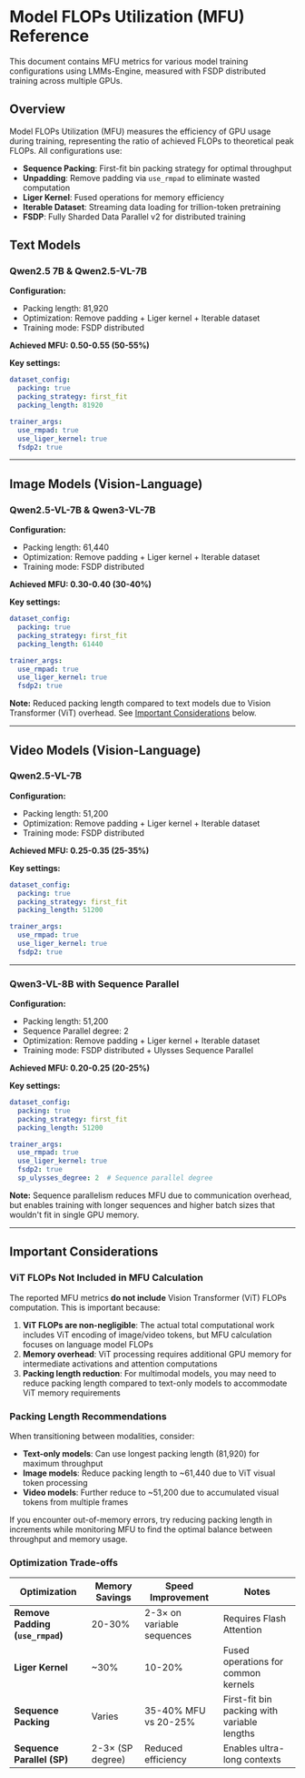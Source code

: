 # Model FLOPs Utilization (MFU) Reference

This document contains MFU metrics for various model training configurations using LMMs-Engine, measured with FSDP distributed training across multiple GPUs.

## Overview

Model FLOPs Utilization (MFU) measures the efficiency of GPU usage during training, representing the ratio of achieved FLOPs to theoretical peak FLOPs. All configurations use:
- **Sequence Packing**: First-fit bin packing strategy for optimal throughput
- **Unpadding**: Remove padding via `use_rmpad` to eliminate wasted computation
- **Liger Kernel**: Fused operations for memory efficiency
- **Iterable Dataset**: Streaming data loading for trillion-token pretraining
- **FSDP**: Fully Sharded Data Parallel v2 for distributed training

## Text Models

### Qwen2.5 7B & Qwen2.5-VL-7B

**Configuration:**
- Packing length: 81,920
- Optimization: Remove padding + Liger kernel + Iterable dataset
- Training mode: FSDP distributed

**Achieved MFU: 0.50-0.55 (50-55%)**

**Key settings:**
```yaml
dataset_config:
  packing: true
  packing_strategy: first_fit
  packing_length: 81920

trainer_args:
  use_rmpad: true
  use_liger_kernel: true
  fsdp2: true
```

---

## Image Models (Vision-Language)

### Qwen2.5-VL-7B & Qwen3-VL-7B

**Configuration:**
- Packing length: 61,440
- Optimization: Remove padding + Liger kernel + Iterable dataset
- Training mode: FSDP distributed

**Achieved MFU: 0.30-0.40 (30-40%)**

**Key settings:**
```yaml
dataset_config:
  packing: true
  packing_strategy: first_fit
  packing_length: 61440

trainer_args:
  use_rmpad: true
  use_liger_kernel: true
  fsdp2: true
```

**Note:** Reduced packing length compared to text models due to Vision Transformer (ViT) overhead. See [Important Considerations](#important-considerations) below.

---

## Video Models (Vision-Language)

### Qwen2.5-VL-7B

**Configuration:**
- Packing length: 51,200
- Optimization: Remove padding + Liger kernel + Iterable dataset
- Training mode: FSDP distributed

**Achieved MFU: 0.25-0.35 (25-35%)**

**Key settings:**
```yaml
dataset_config:
  packing: true
  packing_strategy: first_fit
  packing_length: 51200

trainer_args:
  use_rmpad: true
  use_liger_kernel: true
  fsdp2: true
```

---

### Qwen3-VL-8B with Sequence Parallel

**Configuration:**
- Packing length: 51,200
- Sequence Parallel degree: 2
- Optimization: Remove padding + Liger kernel + Iterable dataset
- Training mode: FSDP distributed + Ulysses Sequence Parallel

**Achieved MFU: 0.20-0.25 (20-25%)**

**Key settings:**
```yaml
dataset_config:
  packing: true
  packing_strategy: first_fit
  packing_length: 51200

trainer_args:
  use_rmpad: true
  use_liger_kernel: true
  fsdp2: true
  sp_ulysses_degree: 2  # Sequence parallel degree
```

**Note:** Sequence parallelism reduces MFU due to communication overhead, but enables training with longer sequences and higher batch sizes that wouldn't fit in single GPU memory.

---

## Important Considerations

### ViT FLOPs Not Included in MFU Calculation

The reported MFU metrics **do not include** Vision Transformer (ViT) FLOPs computation. This is important because:

1. **ViT FLOPs are non-negligible**: The actual total computational work includes ViT encoding of image/video tokens, but MFU calculation focuses on language model FLOPs
2. **Memory overhead**: ViT processing requires additional GPU memory for intermediate activations and attention computations
3. **Packing length reduction**: For multimodal models, you may need to reduce packing length compared to text-only models to accommodate ViT memory requirements

### Packing Length Recommendations

When transitioning between modalities, consider:

- **Text-only models**: Can use longest packing length (81,920) for maximum throughput
- **Image models**: Reduce packing length to ~61,440 due to ViT visual token processing
- **Video models**: Further reduce to ~51,200 due to accumulated visual tokens from multiple frames

If you encounter out-of-memory errors, try reducing packing length in increments while monitoring MFU to find the optimal balance between throughput and memory usage.

### Optimization Trade-offs

| Optimization | Memory Savings | Speed Improvement | Notes |
|-------------|-----------------|-------------------|-------|
| **Remove Padding (`use_rmpad`)** | 20-30% | 2-3× on variable sequences | Requires Flash Attention |
| **Liger Kernel** | ~30% | 10-20% | Fused operations for common kernels |
| **Sequence Packing** | Varies | 35-40% MFU vs 20-25% | First-fit bin packing with variable lengths |
| **Sequence Parallel (SP)** | 2-3× (SP degree) | Reduced efficiency | Enables ultra-long contexts |
